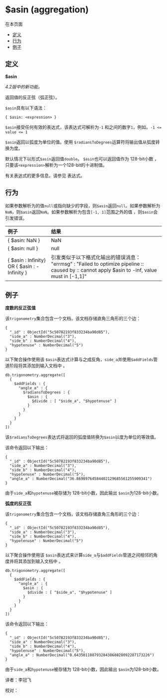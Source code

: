 # $asin \(aggregation\)

在本页面

* [定义](asin-aggregation.md#definition)
* [行为](asin-aggregation.md#behavior)
* [例子](asin-aggregation.md#examples)

## 定义

**$asin**

_4.2版中的新功能。_

返回值的反正弦（弧正弦）。

`$asin`具有以下语法：

```text
{ $asin: <expression> }
```

`$asin`接受任何有效的表达式，该表达式可解析为`-1` 和之间的数字`1`，例如。`-1 <= value <= 1`

`$asin`返回以弧度为单位的值。使用 `$radiansToDegrees`运算符将输出值从弧度转换为度。

默认情况下以形式`$asin`返回值`double`。 `$asin`也可以返回值作为 128-bit小数 ，只要该`<expression>`解析为一个128-bit的十进制值。

有关表达式的更多信息，请参见 表达式。

## 行为

如果参数解析为的值`null`或指向缺少的字段，则`$asin`返回`null`。如果参数解析为`NaN`，则`$asin`返回`NaN`。如果参数解析为包含`[-1, 1]`范围之外的值 ，则`$asin`会引发错误。

| 例子 | 结果 |
| :--- | :--- |
| { $asin: NaN } | NaN |
| { $asin: null } | null |
| { $asin : Infinity} OR { $asin : -Infinity } | 引发类似于以下格式化输出的错误消息： "errmsg" :   "Failed to optimize pipeline :: caused by :: cannot   apply $asin to -inf, value must in \[-1,1\]" |

## 例子

**度数的反正弦值**

该`trigonometry`集合包含一个文档，该文档存储直角三角形的三个边：

```text
{
  "_id" : ObjectId("5c50782193f833234ba90d85"),
  "side_a" : NumberDecimal("3"),
  "side_b" : NumberDecimal("4"),
  "hypotenuse" : NumberDecimal("5")
}
```

以下聚合操作使用该 `$asin`表达式计算与之成反角，`side_a`并使用`$addFields`管道阶段将其添加到输入文档中 。

```text
db.trigonometry.aggregate([
  {
    $addFields : {
      "angle_a" : {
        $radiansToDegrees : {
          $asin : {
            $divide : [ "$side_a", "$hypotenuse" ]
          }
        }
      }
    }
  }
])
```

该`$radiansToDegrees`表达式将返回的弧度值转换为`$asin`以度为单位的等效值。

该命令返回以下输出：

```text
{
  "_id" : ObjectId("5c50782193f833234ba90d85"),
  "side_a" : NumberDecimal("3"),
  "side_b" : NumberDecimal("4"),
  "hypotenuse" : NumberDecimal("5"),
  "angle_a" : NumberDecimal("36.86989764584402129685561255909341")
}
```

由于`side_a`和`hypotenuse`被存储为 128-bit小数，因此输出 `$asin`为128-bit小数。

**弧度的反正弦**

该`trigonometry`集合包含一个文档，该文档存储直角三角形的三个边：

```text
{
  "_id" : ObjectId("5c50782193f833234ba90d85"),
  "side_a" : NumberDecimal("3"),
  "side_b" : NumberDecimal("4"),
  "hypotenuse" : NumberDecimal("5")
}
```

以下聚合操作使用该 `$asin`表达式来计算`side_a`与`$addFields`管道之间相邻的角度并将其添加到输入文档中 。

```text
db.trigonometry.aggregate([
  {
    $addFields : {
      "angle_a" : {
        $asin : {
          $divide : [ "$side_a", "$hypotenuse" ]
        }
      }
    }
  }
])
```

该命令返回以下输出：

```text
{
  "_id" : ObjectId("5c50782193f833234ba90d85"),
  "side_a" : NumberDecimal("3"),
  "side_b" : NumberDecimal("4"),
  "hypotenuse" : NumberDecimal("5"),
  "angle_a" : NumberDecimal("0.6435011087932843868028092287173226")
}
```

由于`side_a`和`hypotenuse`被存储为 128-bit小数，因此输出 `$asin`为128-bit小数。

译者：李冠飞

校对：


